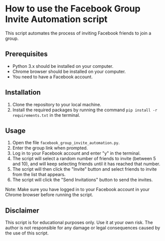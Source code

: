<!DOCTYPE html>
<html>
<head>

</head>
<body>
	<h1>How to use the Facebook Group Invite Automation script</h1>
	<p>This script automates the process of inviting Facebook friends to join a group.</p>
	<h2>Prerequisites</h2>
	<ul>
		<li>Python 3.x should be installed on your computer.</li>
		<li>Chrome browser should be installed on your computer.</li>
		<li>You need to have a Facebook account.</li>
	</ul>
	<h2>Installation</h2>
	<ol>
		<li>Clone the repository to your local machine.</li>
		<li>Install the required packages by running the command <code>pip install -r requirements.txt</code> in the terminal.</li>
	</ol>
	<h2>Usage</h2>
	<ol>
		<li>Open the file <code>facebook_group_invite_automation.py</code>.</li>
		<li>Enter the group link when prompted.</li>
		<li>Log in to your Facebook account and enter "y" in the terminal.</li>
		<li>The script will select a random number of friends to invite (between 5 and 10), and will keep selecting friends until it has reached that number.</li>
		<li>The script will then click the "Invite" button and select friends to invite from the list that appears.</li>
		<li>The script will click the "Send Invitations" button to send the invites.</li>
	</ol>
	<p>Note: Make sure you have logged in to your Facebook account in your Chrome browser before running the script.</p>
	<h2>Disclaimer</h2>
	<p>This script is for educational purposes only. Use it at your own risk. The author is not responsible for any damage or legal consequences caused by the use of this script.</p>
</body>
</html>
